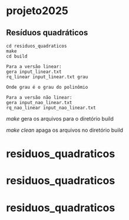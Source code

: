 # projeto2025

## Resíduos quadráticos

```
cd residuos_quadraticos
make
cd build

Para a versão linear:
gera input_linear.txt
rq_linear input_linear.txt grau 

Onde grau é o grau do polinômio

Para a versão não linear:
gera input_nao_linear.txt
rq_nao_linear input_nao_linear.txt

```
 
*make* gera os arquivos para o diretório build

*make clean* apaga os arquivos no diretório build
# residuos_quadraticos
# residuos_quadraticos
# residuos_quadraticos
